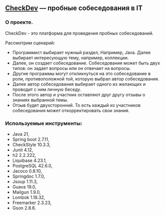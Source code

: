 ## **[CheckDev](https://checkdev.ru/index)** — пробные собеседования в IT

### О проекте.

CheckDev - это платформа для проведения пробных собеседований.

Рассмотрим сценарий:
- Программист выбирает нужный раздел, Например, Java. Далее выбирает интересующую тему, например, коллекции.
- Далее, он создает собеседование. Собеседования может быть двух типов: он задает вопросы или он отвечает на вопросы.
- Другие программы могут  откликнуться на это собеседование в роли, противоположной той, которую выбрал автор собеседования.
- Далее автор собеседования выбирает одного из желающих и проводит с ним личную беседу.
- После этого автор и участник оставляют друг другу отзывы о знаниях выбранной темы.
- Отзыв будет двухсторонний. То есть каждый из участников собеседования может откорректировать свои знания. 

### Используемые инструменты:

- Java 21,
- Spring boot 2.7.11,
- CheckStyle 10.3.3,
- Junit 4.12,
- h2 2.2.222,
- Liquibase 4.23.1,
- PostgreSQL 42.6.0,
- Jacoco 0.8.10,
- Springdoc 1.7.0,
- Jsoup 1.11.3,
- Guava 19.0,
- Mailgun 1.9.0,
- Lombok 1.18.32,
- Freemarker 2.3.23,
- Gson 2.8.6.